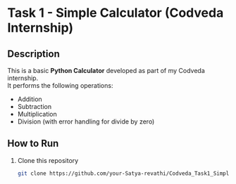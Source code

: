 # Task 1 - Simple Calculator (Codveda Internship)

##  Description
This is a basic **Python Calculator** developed as part of my Codveda internship.  
It performs the following operations:
- Addition
- Subtraction
- Multiplication
- Division (with error handling for divide by zero)

##  How to Run
1. Clone this repository  
   ```bash
   git clone https://github.com/your-Satya-revathi/Codveda_Task1_SimpleCalculator.git
